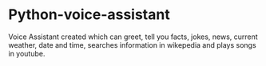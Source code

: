 # Python-voice-assistant
Voice Assistant created which can greet, tell you facts, jokes, news, current weather, date and time, searches information in wikepedia and plays songs in youtube.
